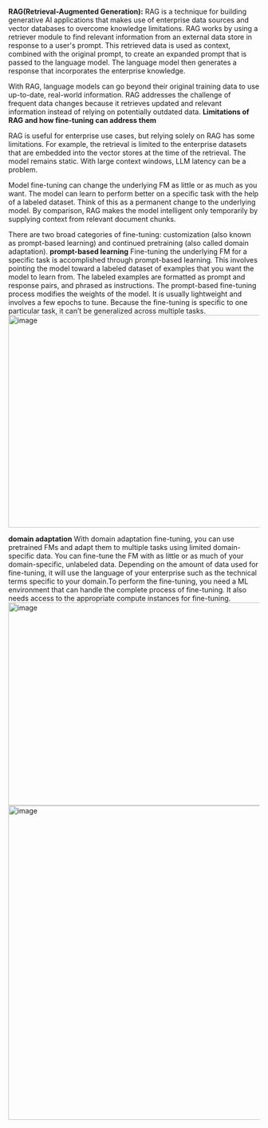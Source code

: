 **RAG(Retrieval-Augmented Generation):**
RAG is a technique for building generative AI applications that makes use of enterprise data sources and vector databases to overcome knowledge limitations. 
RAG works by using a retriever module to find relevant information from an external data store in response to a user's prompt. This retrieved data is used as context, 
combined with the original prompt, to create an expanded prompt that is passed to the language model. The language model then generates a response that incorporates the enterprise knowledge.

With RAG, language models can go beyond their original training data to use up-to-date, real-world information. 
RAG addresses the challenge of frequent data changes because it retrieves updated and relevant information instead of relying on potentially outdated data.
**Limitations of RAG and how fine-tuning can address them**

RAG is useful for enterprise use cases, but relying solely on RAG has some limitations. For example, the retrieval is limited to the enterprise datasets that are embedded into the vector stores at the time of the retrieval. The model remains static. With large context windows, LLM latency can be a problem.

Model fine-tuning can change the underlying FM as little or as much as you want. The model can learn to perform better on a specific task with the help of a labeled dataset. Think of this as a permanent change to the underlying model. By comparison, RAG makes the model intelligent only temporarily by supplying context from relevant document chunks.

There are two broad categories of fine-tuning: customization (also known as prompt-based learning) and continued pretraining (also called domain adaptation).
**prompt-based learning**
Fine-tuning the underlying FM for a specific task is accomplished through prompt-based learning. This involves pointing the model toward a labeled dataset of examples that you want the model to learn from. The labeled examples are formatted as prompt and response pairs, and phrased as instructions. The prompt-based fine-tuning process modifies the weights of the model. It is usually lightweight and involves a few epochs to tune. 
Because the fine-tuning is specific to one particular task, it can’t be generalized across multiple tasks.
<img width="677" height="426" alt="image" src="https://github.com/user-attachments/assets/5f4f81a6-4962-4b8e-b05f-c8c7235e1137" />

**domain adaptation**
With domain adaptation fine-tuning, you can use pretrained FMs and adapt them to multiple tasks using limited domain-specific data. You can fine-tune the FM with as little or as much of your domain-specific, unlabeled data. Depending on the amount of data used for fine-tuning, 
it will use the language of your enterprise such as the technical terms specific to your domain.To perform the fine-tuning, you need a ML environment that can handle the complete process of fine-tuning.
 It also needs access to the appropriate compute instances for fine-tuning.
<img width="715" height="407" alt="image" src="https://github.com/user-attachments/assets/53a0ecb4-8112-4f59-bdf3-96786dc43600" />
<img width="962" height="630" alt="image" src="https://github.com/user-attachments/assets/354f563b-2be0-4b38-90a0-06812702e691" />





